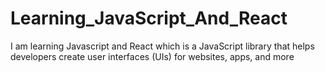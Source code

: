 # Learning_JavaScript_And_React
I am learning Javascript and React which is a JavaScript library that helps developers create user interfaces (UIs) for websites, apps, and more
